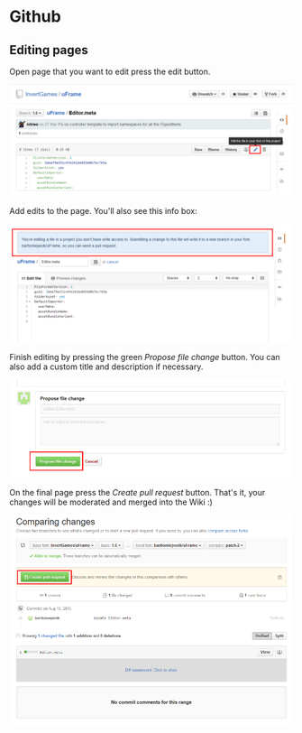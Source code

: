 # Github

## Editing pages

Open page that you want to edit press the edit button.

![](../images/Screenshot_124.png)

Add edits to the page. You'll also see this info box:

![](../images/Screenshot_125.png)

Finish editing by pressing the green _Propose file change_ button. You can also add a custom title and description if necessary.

![](../images/Screenshot_126.png)

On the final page press the _Create pull request_ button. That's it, your changes will be moderated and merged into the Wiki :)

![](../images/Screenshot_127.png)
